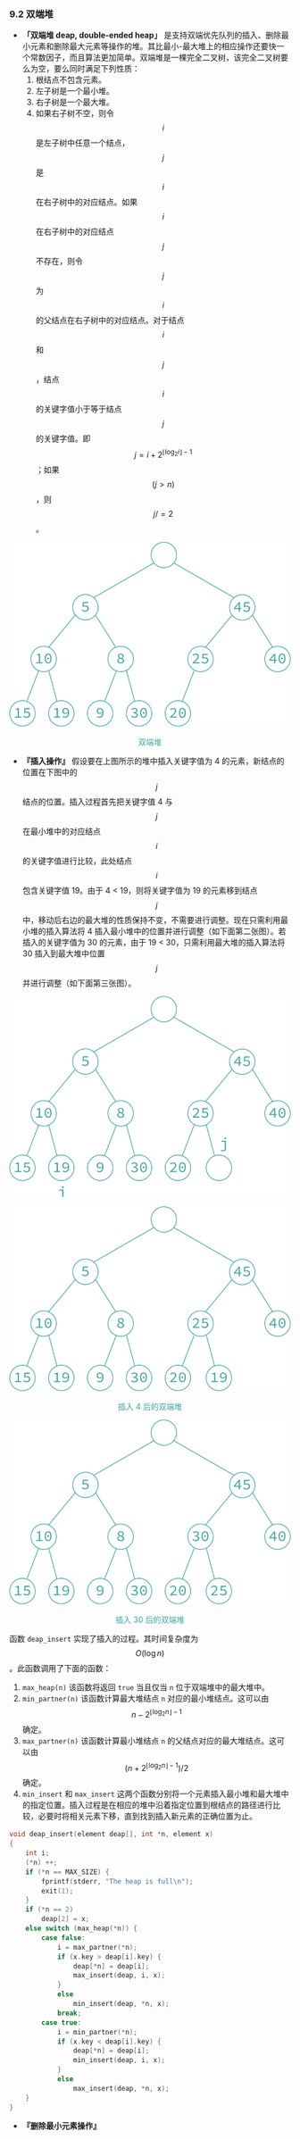 ### 9.2 双端堆

- **「双端堆 deap, double-ended heap」** 是支持双端优先队列的插入、删除最小元素和删除最大元素等操作的堆。其比最小-最大堆上的相应操作还要快一个常数因子，而且算法更加简单。双端堆是一棵完全二叉树，该完全二叉树要么为空，要么同时满足下列性质：
  1. 根结点不包含元素。
  2. 左子树是一个最小堆。
  3. 右子树是一个最大堆。
  4. 如果右子树不空，则令 $$i$$ 是左子树中任意一个结点，$$j$$ 是 $$i$$ 在右子树中的对应结点。如果 $$i$$ 在右子树中的对应结点 $$j$$ 不存在，则令 $$j$$ 为 $$i$$ 的父结点在右子树中的对应结点。对于结点 $$i$$ 和 $$j$$，结点 $$i$$ 的关键字值小于等于结点 $$j$$ 的关键字值。即 $$j = i + 2^{\lfloor \log_2i\rfloor -1}$$；如果 $$(j > n)$$，则 $$j /= 2$$。

![9-4](res/9-4.svg)

<div align="center">
    <p style="color:#3ea69f">
    双端堆
    </p>
</div>

- **『插入操作』** 假设要在上图所示的堆中插入关键字值为 4 的元素，新结点的位置在下图中的 $$j$$ 结点的位置。插入过程首先把关键字值 4 与 $$j$$ 在最小堆中的对应结点 $$i$$ 的关键字值进行比较，此处结点 $$i$$ 包含关键字值 19。由于 4 < 19，则将关键字值为 19 的元素移到结点 $$j$$ 中，移动后右边的最大堆的性质保持不变，不需要进行调整。现在只需利用最小堆的插入算法将 4 插入最小堆中的位置并进行调整（如下面第二张图）。若插入的关键字值为 30 的元素，由于 19 < 30，只需利用最大堆的插入算法将 30 插入到最大堆中位置 $$j$$ 并进行调整（如下面第三张图）。

![9-5](res/9-5.svg)

![9-6](res/9-6.svg)

<div align="center">
    <p style="color:#3ea69f">
    插入 4 后的双端堆
    </p>
</div>

![9-7](res/9-7.svg)

<div align="center">
    <p style="color:#3ea69f">
    插入 30 后的双端堆
    </p>
</div>

函数 `deap_insert` 实现了插入的过程。其时间复杂度为 $$O(\log n)$$。此函数调用了下面的函数：

1. `max_heap(n)` 该函数将返回 `true` 当且仅当 `n` 位于双端堆中的最大堆中。
2. `min_partner(n)` 该函数计算最大堆结点 `n` 对应的最小堆结点。这可以由 $$n-2^{\lfloor \log_2n\rfloor -1}$$ 确定。
3. `max_partner(n)` 该函数计算最小堆结点 `n` 的父结点对应的最大堆结点。这可以由 $$(n+2^{\lfloor \log_2n\rfloor -1})/2$$ 确定。
4. `min_insert` 和 `max_insert` 这两个函数分别将一个元素插入最小堆和最大堆中的指定位置。插入过程是在相应的堆中沿着指定位置到根结点的路径进行比较，必要时将相关元素下移，直到找到插入新元素的正确位置为止。

```c++
void deap_insert(element deap[], int *n, element x)
{
    int i;
    (*n) ++;
    if (*n == MAX_SIZE) {
        fprintf(stderr, "The heap is full\n");
        exit(1);
    }
    if (*n == 2)
        deap[2] = x;
    else switch (max_heap(*n)) {
        case false:
            i = max_partner(*n);
            if (x.key > deap[i].key) {
                deap[*n] = deap[i];
                max_insert(deap, i, x);
            }
            else
                min_insert(deap, *n, x);
            break;
        case true:
            i = min_partner(*n);
            if (x.key < deap[i].key) {
                deap[*n] = deap[i];
                min_insert(deap, i, x);
            }
            else
                max_insert(deap, *n, x);
    }
}
```

- **『删除最小元素操作』** 
